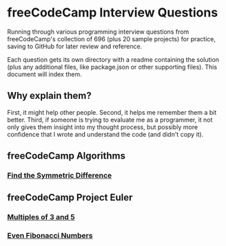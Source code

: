 # freeCodeCamp Interview Questions
Running through various programming interview questions from freeCodeCamp's collection of 696 (plus 20 sample projects) for practice, saving to GitHub for later review and reference.

Each question gets its own directory with a readme containing the solution (plus any additional files, like package.json or other supporting files). This document will index them.

## Why explain them?

First, it might help other people. Second, it helps me remember them a bit better. Third, if someone is trying to evaluate me as a programmer, it not only gives them insight into my thought process, but possibly more confidence that I wrote and understand the code (and didn't copy it).

## freeCodeCamp Algorithms
### [Find the Symmetric Difference](./find_the_symmetric_difference)

## freeCodeCamp Project Euler
### [Multiples of 3 and 5](./Project%20Euler%20-%20Multiples%20of%203%20and%205)
### [Even Fibonacci Numbers](Project%20Euler%20Even%20Fibonacci%20Numbers)
